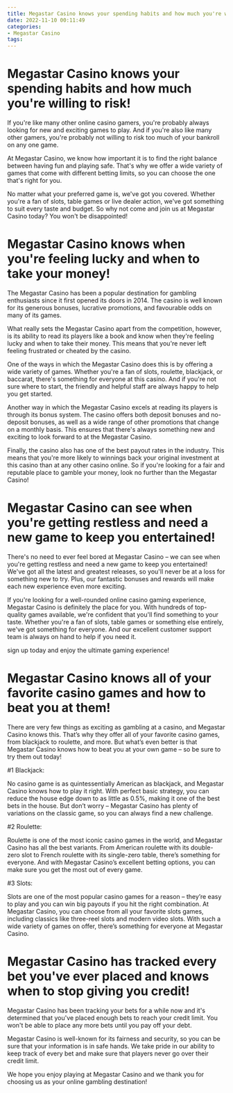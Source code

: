 ```yaml
---
title: Megastar Casino knows your spending habits and how much you're willing to risk!
date: 2022-11-10 00:11:49
categories:
- Megastar Casino
tags:
---
```



#  Megastar Casino knows your spending habits and how much you're willing to risk!

If you're like many other online casino gamers, you're probably always looking for new and exciting games to play. And if you're also like many other gamers, you're probably not willing to risk too much of your bankroll on any one game.

At Megastar Casino, we know how important it is to find the right balance between having fun and playing safe. That's why we offer a wide variety of games that come with different betting limits, so you can choose the one that's right for you.

No matter what your preferred game is, we've got you covered. Whether you're a fan of slots, table games or live dealer action, we've got something to suit every taste and budget. So why not come and join us at Megastar Casino today? You won't be disappointed!

#  Megastar Casino knows when you're feeling lucky and when to take your money!

The Megastar Casino has been a popular destination for gambling enthusiasts since it first opened its doors in 2014. The casino is well known for its generous bonuses, lucrative promotions, and favourable odds on many of its games.

What really sets the Megastar Casino apart from the competition, however, is its ability to read its players like a book and know when they're feeling lucky and when to take their money. This means that you're never left feeling frustrated or cheated by the casino.

One of the ways in which the Megastar Casino does this is by offering a wide variety of games. Whether you're a fan of slots, roulette, blackjack, or baccarat, there's something for everyone at this casino. And if you're not sure where to start, the friendly and helpful staff are always happy to help you get started.

Another way in which the Megastar Casino excels at reading its players is through its bonus system. The casino offers both deposit bonuses and no-deposit bonuses, as well as a wide range of other promotions that change on a monthly basis. This ensures that there's always something new and exciting to look forward to at the Megastar Casino.

Finally, the casino also has one of the best payout rates in the industry. This means that you're more likely to winnings back your original investment at this casino than at any other casino online. So if you're looking for a fair and reputable place to gamble your money, look no further than the Megastar Casino!

#  Megastar Casino can see when you're getting restless and need a new game to keep you entertained!

There's no need to ever feel bored at Megastar Casino – we can see when you're getting restless and need a new game to keep you entertained! We've got all the latest and greatest releases, so you'll never be at a loss for something new to try. Plus, our fantastic bonuses and rewards will make each new experience even more exciting.

If you're looking for a well-rounded online casino gaming experience, Megastar Casino is definitely the place for you. With hundreds of top-quality games available, we're confident that you'll find something to your taste. Whether you're a fan of slots, table games or something else entirely, we've got something for everyone. And our excellent customer support team is always on hand to help if you need it.

sign up today and enjoy the ultimate gaming experience!

#  Megastar Casino knows all of your favorite casino games and how to beat you at them!

There are very few things as exciting as gambling at a casino, and Megastar Casino knows this. That’s why they offer all of your favorite casino games, from blackjack to roulette, and more. But what’s even better is that Megastar Casino knows how to beat you at your own game – so be sure to try them out today!

#1 Blackjack:

No casino game is as quintessentially American as blackjack, and Megastar Casino knows how to play it right. With perfect basic strategy, you can reduce the house edge down to as little as 0.5%, making it one of the best bets in the house. But don’t worry – Megastar Casino has plenty of variations on the classic game, so you can always find a new challenge.

#2 Roulette:

Roulette is one of the most iconic casino games in the world, and Megastar Casino has all the best variants. From American roulette with its double-zero slot to French roulette with its single-zero table, there’s something for everyone. And with Megastar Casino’s excellent betting options, you can make sure you get the most out of every game.

#3 Slots:

Slots are one of the most popular casino games for a reason – they’re easy to play and you can win big payouts if you hit the right combination. At Megastar Casino, you can choose from all your favorite slots games, including classics like three-reel slots and modern video slots. With such a wide variety of games on offer, there’s something for everyone at Megastar Casino.

#  Megastar Casino has tracked every bet you've ever placed and knows when to stop giving you credit!

Megastar Casino has been tracking your bets for a while now and it's determined that you've placed enough bets to reach your credit limit. You won't be able to place any more bets until you pay off your debt.

 Megastar Casino is well-known for its fairness and security, so you can be sure that your information is in safe hands. We take pride in our ability to keep track of every bet and make sure that players never go over their credit limit.

We hope you enjoy playing at Megastar Casino and we thank you for choosing us as your online gambling destination!